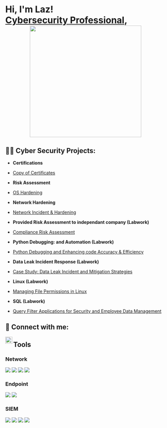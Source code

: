 <h1>Hi, I'm Laz! <br/><a  <a href="https://www.linkedin.com/in/lazaro-denis-cybersecurity/">Cybersecurity Professional</a>, 

<div align="center">
  <a href="#">
    <img src="https://github-readme-stats.vercel.app/api?username=ldenis001&show_icons=true&hide_title=true&hide=prs,issues,contribs&count_private=true&custom_title=GitHub%20Stats&include_all_commits=true&theme=dark&hide_rank=true" width="350">
  </a>
</div>
<h2>👨‍💻 Cyber Security Projects:</h2>
 
  - <b>Certifications</b>
  - [Copy of Certificates](https://github.com/ldenis001/Certificate-Copy)

  - <b>Risk Assessment</b>
  - [OS Hardening](https://github.com/ldenis001/OS-Hardening)
 
  -  <b>Network Hardening</b>
  - [Network Incident & Hardening](https://github.com/ldenis001/Network-Hardening)

  -  <b>Provided Risk Assessment to independant company (Labwork)</b>
  - [Compliance Risk Assessment](https://github.com/ldenis001/Botium-Toys-Audit/tree/main)

  -  <b>Python Debugging: and Automation (Labwork)</b>
  - [Python Debugging and Enhancing code Accuracy & Efficiency](https://github.com/ldenis001/Python-Debugging-Lab-Enhancing-Code-Accuracy-and-Efficiency)

  -  <b>Data Leak Incident Response (Labwork)</b>
  - [Case Study: Data Leak Incident and Mitigation Strategies](https://github.com/ldenis001/Data-Leak-Incident-and-Mitigation-Strategies)

  -   <b>Linux (Labwork)</b>
  - [Managing File Permissions in Linux](https://github.com/ldenis001/Linux-Lab)

  -   <b>SQL (Labwork)</b>
  - [Query Filter Applications for Security and Employee Data Management](https://github.com/ldenis001/SQL-Lab)
    
<h2> 🤳 Connect with me:</h2>

[<img align="left" alt="LazCyber | LinkedIn" width="22px" src="https://cdn.jsdelivr.net/npm/simple-icons@v3/icons/linkedin.svg" />][linkedin]

[linkedin]: https://www.linkedin.com/in/lazaro-denis-cybersecurity/
## Tools

### Network
<div>
    <img src="https://img.shields.io/badge/-Wireshark-1679A7?&style=for-the-badge&logo=Wireshark&logoColor=white" />
    <img src="https://img.shields.io/badge/-Suricata-EF3B2D?&style=for-the-badge&logo=Suricata&logoColor=white" />
    <img src="https://img.shields.io/badge/-Zeek-777BB4?&style=for-the-badge&logo=Zeek&logoColor=white" />
 <img src="https://img.shields.io/badge/Qualys-%23D52C2C?style=for-the-badge&logo=Qualys&logoColor=white" />
</div>

### Endpoint
<div>
    <img src="https://img.shields.io/badge/-Microsoft_Defender_for_Endpoint-00A4EF?&style=for-the-badge&logo=Microsoft&logoColor=white" />
    <img src="https://img.shields.io/badge/-Velociraptor-4B275F?&style=for-the-badge&logo=Velociraptor&logoColor=white" />
</div>

### SIEM
<div>
    <img src="https://img.shields.io/badge/-Microsoft_Sentinel-0078D4?&style=for-the-badge&logo=Microsoft&logoColor=white" />
    <img src="https://img.shields.io/badge/-Splunk-000000?&style=for-the-badge&logo=Splunk&logoColor=white" />
    <img src="https://img.shields.io/badge/-Elastic-005571?&style=for-the-badge&logo=Elastic&logoColor=white" />
    <img src="https://img.shields.io/badge/Google%20Chronicle-%234285F4?style=for-the-badge&logo=Google-Chronicle&logoColor=white" />
</div>
